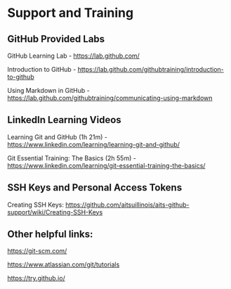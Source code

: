 # Support and Training

## GitHub Provided Labs

GitHub Learning Lab - https://lab.github.com/

Introduction to GitHub - https://lab.github.com/githubtraining/introduction-to-github

Using Markdown in GitHub - https://lab.github.com/githubtraining/communicating-using-markdown 

## LinkedIn Learning Videos

Learning Git and GitHub (1h 21m) - https://www.linkedin.com/learning/learning-git-and-github/

Git Essential Training: The Basics (2h 55m) - https://www.linkedin.com/learning/git-essential-training-the-basics/

## SSH Keys and Personal Access Tokens

Creating SSH Keys: https://github.com/aitsuillinois/aits-github-support/wiki/Creating-SSH-Keys

## Other helpful links:

https://git-scm.com/

https://www.atlassian.com/git/tutorials

https://try.github.io/
